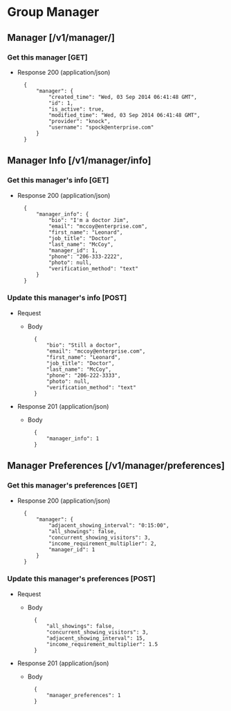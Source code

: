 # Group Manager
## Manager [/v1/manager/]
### Get this manager [GET]
+ Response 200 (application/json)

        {
            "manager": {
                "created_time": "Wed, 03 Sep 2014 06:41:48 GMT",
                "id": 1,
                "is_active": true,
                "modified_time": "Wed, 03 Sep 2014 06:41:48 GMT",
                "provider": "knock",
                "username": "spock@enterprise.com"
            }
        }

## Manager Info [/v1/manager/info]
### Get this manager's info [GET]
+ Response 200 (application/json)

        {
            "manager_info": {
                "bio": "I'm a doctor Jim",
                "email": "mccoy@enterprise.com",
                "first_name": "Leonard",
                "job_title": "Doctor",
                "last_name": "McCoy",
                "manager_id": 1,
                "phone": "206-333-2222",
                "photo": null,
                "verification_method": "text"
            }
        }

### Update this manager's info [POST]
+ Request

    + Body

            {
                "bio": "Still a doctor",
                "email": "mccoy@enterprise.com",
                "first_name": "Leonard",
                "job_title": "Doctor",
                "last_name": "McCoy",
                "phone": "206-222-3333",
                "photo": null,
                "verification_method": "text"
            }

+ Response 201 (application/json)
    
    + Body

            {
                "manager_info": 1
            }

## Manager Preferences [/v1/manager/preferences]
### Get this manager's preferences [GET]
+ Response 200 (application/json)

        {
            "manager": {
                "adjacent_showing_interval": "0:15:00",
                "all_showings": false,
                "concurrent_showing_visitors": 3,
                "income_requirement_multiplier": 2,
                "manager_id": 1
            }
        }

### Update this manager's preferences [POST]
+ Request

    + Body

            {
                "all_showings": false,
                "concurrent_showing_visitors": 3,
                "adjacent_showing_interval": 15,
                "income_requirement_multiplier": 1.5
            }
   
+ Response 201 (application/json)
    
    + Body

            {
                "manager_preferences": 1
            }

